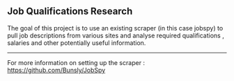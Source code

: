 ## Job Qualifications Research

The goal of this project is to use an existing scraper (in this case jobspy) to pull job descriptions from various sites and analyse required qualifications , salaries and other potentially useful information.

---

For more information on setting up the scraper : <https://github.com/Bunsly/JobSpy>
